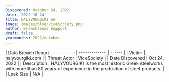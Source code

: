 ```yaml
---
Discovered: October 24, 2022
date: '2022-10-24'
title: HALYVOURGIKI SA
image: images/blog/ViceSociety.png
author: Breachsense Support
draft: false
yearmonths: 2022/october
---
```


| Data Breach Report------------:     |:-------------:    | :-----:|
| Victim      | halyvourgiki.com      | 
| Threat Actor      | ViceSociety      | 
| Date Discovered      | Oct 24, 2022      | 
| Description      | HALYVOURGIKI is the most historic Greek steelworks with more than 80 years of experience in the production of steel products.      | 
| Leak Size      | N/A      | 

